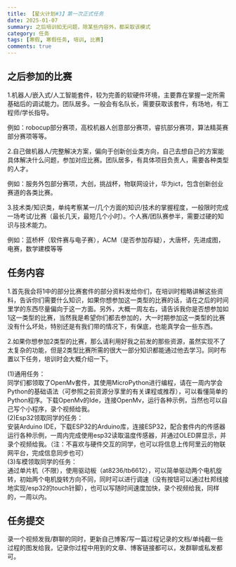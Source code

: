 ```yaml
---
title: 【星火计划#3】第一次正式任务
date: 2025-01-07
summary: 之后培训如无问题，除某些内容外，都采取该模式
category: 任务
tags: [寒假, 寒假任务, 培训, 比赛]
comments: true
---
```


## 之后参加的比赛

1.机器人/嵌入式/人工智能套件，较为完善的软硬件环境，主要靠在掌握一定所需基础后的调试能力。团队居多。一般会有名队长，需要获取该套件，有场地，有工程师/学长指导。

例如：robocup部分赛项，高校机器人创意部分赛项，睿抗部分赛项，算法精英赛部分赛项等等。

2.自己做机器人/完整解决方案，偏向于创新创业类方向，自己去想自己的方案能具体解决什么问题，参加对应比赛。团队居多，有具体项目负责人，需要各种类型的人才。

例如：服务外包部分赛项，大创，挑战杯，物联网设计，华为ict，包含创新创业赛道的各类比赛。

3.技术类/知识类，单纯考察某一/几个方面的知识/技术的掌握程度，一般限时完成一场考试/比赛（最长几天，最短几个小时）。个人赛/团队赛参半，需要过硬的知识与技术能力。

例如：蓝桥杯（软件赛与电子赛），ACM（是否参加存疑），大唐杯，先进成图，电赛，数学建模等等

## 任务内容

1.首先我会将1中的部分比赛套件的部分资料发给你们，在培训时粗略讲解这些资料，告诉你们需要什么知识，如果你想参加这一类型的比赛的话，请在之后的时间里学的东西尽量偏向于这一方面。另外，大概一周左右，请告诉我你是否想参加如1这一类型的比赛，当然我是希望你们都去参加的，大一时期参加这一类型的比赛没有什么坏处，特别还是有我们带的情况下，有保底，也能真学会一些东西。

2.如果你想参加2类型的比赛，那么请利用好我之前发的那些资源，虽然实现不了太复杂的功能，但是2类型比赛所需的很大一部分知识都能通过他去学习。同时布置以下任务，培训时会大概介绍一下。

(1)通用任务：  
同学们都领取了OpenMv套件，其使用MicroPython进行编程，请在一周内学会Python的基础语法（可参照之前资源分享里的有关课程或推荐），可以看懂简单的Python程序。下载OpenMv的Ide，连接OpenMv，运行各种示例，当然也可以自己写个小程序，录个视频给我。  
(2)Esp32领取同学的任务：  
安装Arduino IDE，下载ESP32的Arduino库，连接ESP32，配合套件内的传感器运行各种示例，一周内完成使用esp32读取温度传感器，并通过OLED屏显示，并录个视频给我。（注：不喜欢与硬件交互的同学，也可以将信息上传阿里云的物联网平台，完成信息同步也可）  
(3)车模领取同学的任务：  
通过单片机（不限），使用驱动板（at8236/tb6612），可以简单驱动两个电机旋转，初始两个电机旋转方向不同，同时可以进行调速（没有按钮可以通过杜邦线接地实现/esp32的touch针脚），也可以写随时间速度加快，录个视频给我，同样的，一周以内。

## 任务提交

录一个视频发我/群聊的同时，更新自己博客/写一篇过程记录的文档/单纯截一些过程的图发给我，记录你过程中用到的文章、博客链接都可以，发群聊或私发都可。
